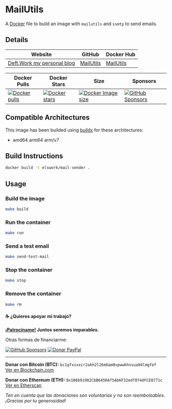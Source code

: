 # MailUtils

A [Docker](http://docker.com) file to build an image with `mailutils` and `ssmtp` to send emails.

## Details

| Website | GitHub | Docker Hub |
| --- | --- | --- |
| [Deft.Work my personal blog](https://deft.work) | [MailUtils](https://github.com/elswork/MailUtils) | [MailUtils](https://hub.docker.com/r/elswork/MailUtils) |

| Docker Pulls | Docker Stars | Size | Sponsors |
| --- | --- | --- | --- |
| [![Docker pulls](https://img.shields.io/docker/pulls/elswork/MailUtils.svg)](https://hub.docker.com/r/elswork/MailUtils "MailUtils on Docker Hub") | [![Docker stars](https://img.shields.io/docker/stars/elswork/MailUtils.svg)](https://hub.docker.com/r/elswork/MailUtils "MailUtils on Docker Hub") | [![Docker Image size](https://img.shields.io/docker/image-size/elswork/MailUtils)](https://hub.docker.com/r/elswork/MailUtils "MailUtils on Docker Hub") | [![GitHub Sponsors](https://img.shields.io/github/sponsors/elswork)](https://github.com/sponsors/elswork "Sponsor me!") |

## Compatible Architectures

This image has been builded using [buildx](https://docs.docker.com/buildx/working-with-buildx/) for these architectures: 
- amd64 arm64 arm/v7

## Build Instructions

``` sh
docker build -t elswork/mail-sender .
```

## Usage

### Build the image

``` sh
make build
```

### Run the container

``` sh
make run
```

### Send a test email

``` sh
make send-test-mail
```

### Stop the container

``` sh
make stop
```

### Remove the container

``` sh
make rm
```

#### ☕ ¿Quieres apoyar mi trabajo?

**[¡Patrocíname!](https://github.com/sponsors/elswork) Juntos seremos imparables.**

Otras formas de financiarme:

[![GitHub Sponsors](https://img.shields.io/github/sponsors/elswork)](https://github.com/sponsors/elswork)
[![Donar PayPal](https://img.shields.io/badge/Donar-PayPal-green.svg)](https://www.paypal.me/elswork)

---

**Donar con Bitcoin (BTC):**
`bc1qfxsxxcr2akh2l26m6am0vpwwkhnsua04lmgfef`  
[Ver en Blockchain.com](https://www.blockchain.com/btc/address/bc1qfxsxxcr2akh2l26m6am0vpwwkhnsua04lmgfef)

**Donar con Ethereum (ETH):**
`0x186b91982CbB6450Af5Ab6F32edf074dFCE8771c`  
[Ver en Etherscan](https://etherscan.io/address/0x186b91982CbB6450Af5Ab6F32edf074dFCE8771c)

*Ten en cuenta que las donaciones son voluntarias y no son reembolsables. ¡Gracias por tu generosidad!*
